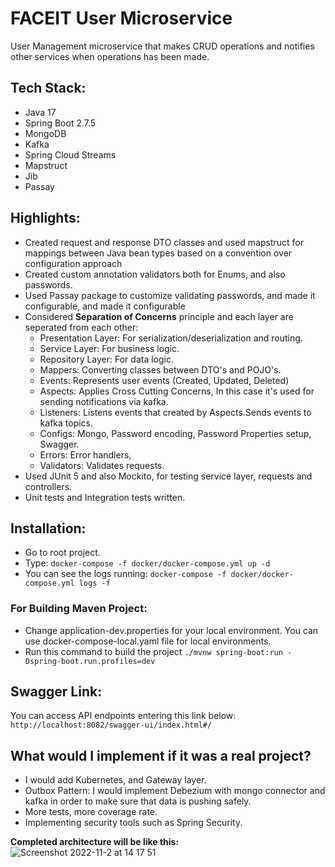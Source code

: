 # FACEIT User Microservice
User Management microservice that makes CRUD operations and notifies other services when operations has been made.

## Tech Stack:
- Java 17
- Spring Boot 2.7.5
- MongoDB
- Kafka
- Spring Cloud Streams
- Mapstruct
- Jib
- Passay

## Highlights:
- Created request and response DTO classes and used mapstruct for mappings between Java bean types based on a convention over configuration approach
- Created custom annotation validators both for Enums, and also passwords.
- Used Passay package to customize validating passwords, and made it configurable, and made it configurable
- Considered **Separation of Concerns** principle and each layer are seperated from each other:
    - Presentation Layer: For serialization/deserialization and routing.
    - Service Layer: For business logic.
    - Repository Layer: For data logic.
    - Mappers: Converting classes between DTO's and POJO's.
    - Events: Represents user events (Created, Updated, Deleted)
    - Aspects: Applies Cross Cutting Concerns, In this case it's used for sending notifications via kafka.
    - Listeners: Listens events that created by Aspects.Sends events to kafka topics.
    - Configs: Mongo, Password encoding, Password Properties setup, Swagger.
    - Errors: Error handlers, 
    - Validators: Validates requests.
- Used JUnit 5 and also Mockito, for testing service layer, requests and controllers.
- Unit tests and Integration tests written.

## Installation:
- Go to root project.
- Type: ```docker-compose -f docker/docker-compose.yml up -d```
- You can see the logs running: ```docker-compose -f docker/docker-compose.yml logs -f```

### For Building Maven Project:
- Change application-dev.properties for your local environment. You can use docker-compose-local.yaml file for local environments.
- Run this command to build the project ```./mvnw spring-boot:run -Dspring-boot.run.profiles=dev```

## Swagger Link:
You can access API endpoints entering this link below:
```http://localhost:8082/swagger-ui/index.html#/```

## What would I implement if it was a real project?
- I would add Kubernetes, and Gateway layer.
- Outbox Pattern: I would implement Debezium with mongo connector and kafka in order to make sure that data is pushing safely.
- More tests, more coverage rate.
- Implementing security tools such as Spring Security.

**Completed architecture will be like this:**
![Screenshot 2022-11-2 at 14 17 51](https://iili.io/b6Paln.png)
